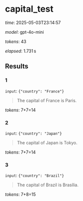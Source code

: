 # capital_test

*time*: 2025-05-03T23:14:57

*model*: gpt-4o-mini

*tokens*: 43

*elapsed*: 1.731 s

## Results

### 1

`input`: `{"country": "France"}`


> The capital of France is Paris.


*tokens*: 7+7=14

### 2

`input`: `{"country": "Japan"}`


> The capital of Japan is Tokyo.


*tokens*: 7+7=14

### 3

`input`: `{"country": "Brazil"}`


> The capital of Brazil is Brasília.


*tokens*: 7+8=15
